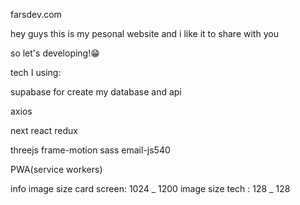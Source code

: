 farsdev.com

hey guys this is my pesonal website and i like it to share with you

so let's developing!😁

tech I using:

supabase for create my database and api

axios

next react redux

threejs frame-motion sass email-js540

PWA(service workers)

info
image size card screen: 1024 _ 1200
image size tech : 128 _ 128

